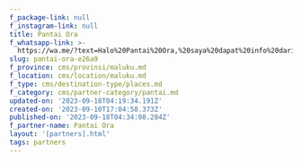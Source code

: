 ```yaml
---
f_package-link: null
f_instagram-link: null
title: Pantai Ora
f_whatsapp-link: >-
  https://wa.me/?text=Halo%20Pantai%20Ora,%20saya%20dapat%20info%20dari%20@loocale.id%20dan%20punya%20pertanyaan
slug: pantai-ora-e26a9
f_province: cms/provinsi/maluku.md
f_location: cms/location/maluku.md
f_type: cms/destination-type/places.md
f_category: cms/partner-category/pantai.md
updated-on: '2023-09-18T04:19:34.191Z'
created-on: '2023-09-10T17:04:58.373Z'
published-on: '2023-09-18T04:34:08.284Z'
f_partner-name: Pantai Ora
layout: '[partners].html'
tags: partners
---
```



